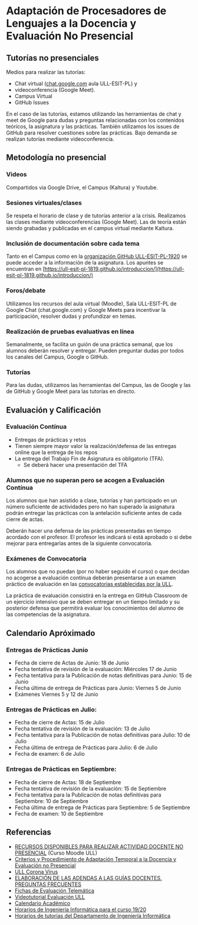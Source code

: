 ---
---

# Adaptación de Procesadores de Lenguajes a la Docencia y Evaluación No Presencial

## Tutorías no presenciales

Medios para realizar las tutorías:

* Chat virtual ([chat.google.com](https://chat.google.com) aula ULL-ESIT-PL) y 
* videoconferencia (Google Meet).
* Campus Virtual
* GitHub Issues
 
En el caso de las tutorías, estamos utilizando las herramientas de chat y meet de Google para dudas y preguntas relacionadas con los contenidos teóricos, la asignatura y las prácticas. También utilizamos los issues de GitHub para resolver cuestiones sobre las prácticas. Bajo demanda se realizan tutorías mediante videoconferencia.

## Metodología no presencial

### Videos

Compartidos via Google Drive, el Campus (Kaltura) y Youtube.

### Sesiones virtuales/clases 

Se respeta el horario de clase y de tutorías anterior a la crisis. Realizamos las clases mediante videoconferencias (Google Meet). Las de teoría están siendo grabadas y publicadas en el campus virtual mediante Kaltura.

### Inclusión de documentación sobre cada tema

Tanto en el Campus como en la [organización GitHub ULL-ESIT-PL-1920](https://github.com/ULL-ESIT-PL-1920) se puede acceder a la información de la asignatura. Los apuntes se encuentran en [https://ull-esit-pl-1819.github.io/introduccion/](https://ull-esit-pl-1819.github.io/introduccion/)

### Foros/debate 

Utilizamos los recursos del aula virtual (Moodle), Sala ULL-ESIT-PL de Google Chat (chat.google.com) y Google Meets para incentivar la participación, resolver dudas y profundizar en temas.

### Realización de pruebas evaluativas en línea 

Semanalmente, se facilita un guión de una práctica semanal, que los alumnos deberán resolver y entregar. Pueden preguntar dudas por todos los canales del Campus, Google o GitHub.

### Tutorías 

Para las dudas, utilizamos las herramientas del Campus, las de Google y las de GitHub y Google Meet para las tutorías en directo.


## Evaluación y Calificación

### Evaluación Contínua

* Entregas de prácticas y retos 
* Tienen siempre mayor valor la realización/defensa de las entregas online que la entrega de los repos
* La entrega del Trabajo Fin de Asignatura es obligatorio (TFA).  
  * Se deberá hacer una presentación del TFA


### Alumnos que no superan pero se acogen a Evaluación Contínua

Los alumnos que han asistido a clase, tutorías y han participado en un número suficiente de actividades pero no han superado la asignatura podrán entregar las prácticas con la antelación suficiente antes de cada cierre de actas.

Deberán hacer una defensa de las prácticas presentadas en tiempo acordado con el profesor.
El profesor les indicará si está aprobado o si debe mejorar  para entregarlas antes de la siguiente convocatoria.


### Exámenes de Convocatoria

Los alumnos que no puedan (por no haber seguido el curso) o que decidan no acogerse a evaluación contínua deberán presentarse a un examen práctico de evaluación en las 
[convocatorias establecidas por la ULL]({{site.baseurl}}/timetables.html#ex%C3%A1menes-de-convocatoria).

La práctica de evaluación consistirá en la entrega en GitHub Classroom de un ejercicio intensivo que se deben entregar en un tiempo limitado y su posterior  defensa que permitirá
evaluar los conocimientos del alumno de las competencias de la asignatura.  

## Calendario Apróximado

### Entregas de Prácticas Junio

* Fecha de cierre de Actas de Junio: 18 de Junio
* Fecha tentativa de revisión de la evaluación: Miércoles 17 de Junio
* Fecha tentativa para la Publicación de notas definitivas para Junio: 15 de Junio
* Fecha última de entrega de Prácticas para Junio: Viernes 5 de Junio
* Exámenes Viernes 5 y 12 de Junio
   
### Entregas de Prácticas en Julio:

* Fecha de cierre de Actas: 15 de Julio
* Fecha tentativa de revisión de la evaluación: 13 de Julio
* Fecha tentativa para la Publicación de notas definitivas para Julio: 10 de Julio
* Fecha última de entrega de Prácticas para Julio: 6 de Julio
* Fecha de examen: 6 de Julio
  
### Entregas de Prácticas en Septiembre:

* Fecha de cierre de Actas: 18 de Septiembre
* Fecha tentativa de revisión de la evaluación: 15 de Septiembre
* Fecha tentativa para la Publicación de notas definitivas para Septiembre: 10 de Septiembre
* Fecha última de entrega de Prácticas para Septiembre: 5 de Septiembre
* Fecha de examen: 10 de Septiembre


## Referencias

* [RECURSOS DISPONIBLES PARA REALIZAR ACTIVIDAD DOCENTE NO PRESENCIAL]({{site.covid_ull}}) (Curso Moodle ULL)
* [Criterios y Procedimiento de Adaptación Temporal a la Docencia y Evaluación no Presencial](https://campusvirtual.ull.es/1920/mod/resource/view.php?id=246298)
* [ULL Corona Virus](https://www.ull.es/coronavirus/)
* [ELABORACIÓN DE LAS ADENDAS A LAS GUÍAS DOCENTES. PREGUNTAS FRECUENTES ](https://docs.google.com/document/u/1/d/e/2PACX-1vRI7bTEi93KsUBrb1S9sRmdMbsR3fL9N0MHz39CbtGtdzK-eoA7U4dIsXDvyuV7eSekyY3uyBa1z8Ix/pub)
* [Fichas de Evaluación Telemática](https://campusvirtual.ull.es/1920/mod/resource/view.php?id=246585)
* [Videotutorial Evaluación ULL](https://www.youtube.com/watch?v=oGSv58_dbNk&feature=youtu.be)
* <a href="{{site.calendario_academico}}" target="_blank">Calendario Académico</a>
* <a href="{{site.horarios_examenes}}" target="_blank">Horarios de Ingeniería Informática para el curso 19/20</a>
* <a href="{{site.horarios_tutorias}}" target="_blank">Horarios de tutorías del Departamento de Ingeniería Informática</a>

